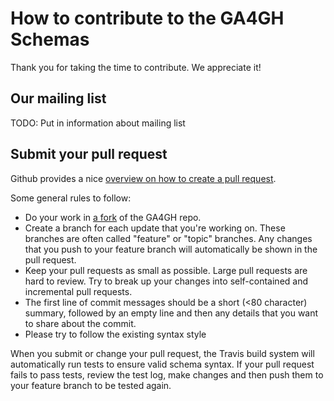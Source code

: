 How to contribute to the GA4GH Schemas
======================================

Thank you for taking the time to contribute. We appreciate it!

## Our mailing list

TODO: Put in information about mailing list

## Submit your pull request

Github provides a nice [overview on how to create a pull request](https://help.github.com/articles/creating-a-pull-request).

Some general rules to follow:

* Do your work in [a fork](https://help.github.com/articles/fork-a-repo) of the GA4GH repo.
* Create a branch for each update that you're working on. These branches are often called "feature" or "topic" branches. Any changes
that you push to your feature branch will automatically be shown in the pull request.
* Keep your pull requests as small as possible. Large pull requests are hard to review. Try to break up your changes
into self-contained and incremental pull requests.
* The first line of commit messages should be a short (<80 character) summary, followed by an empty line and then
any details that you want to share about the commit.
* Please try to follow the existing syntax style

When you submit or change your pull request, the Travis build system will automatically run tests
to ensure valid schema syntax. If your pull request fails to pass tests, review the test log, make changes and
then push them to your feature branch to be tested again.
